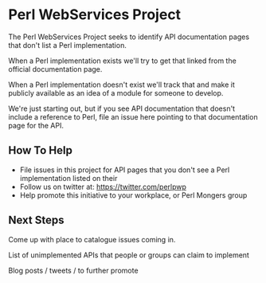 Perl WebServices Project
=========================

The Perl WebServices Project seeks to identify API documentation pages that don't list a Perl implementation.

When a Perl implementation exists we'll try to get that linked from the official documentation page.  

When a Perl implementation doesn't exist we'll track that and make it publicly available as an idea of a module for someone to develop.

We're just starting out, but if you see API documentation that doesn't include a reference to Perl, file an issue here pointing to that documentation page for the API.

How To Help
--------------------------------------------------------------------------------
* File issues in this project for API pages that you don't see a Perl implementation listed on their 
* Follow us on twitter at: https://twitter.com/perlpwp 
* Help promote this initiative to your workplace, or Perl Mongers group

Next Steps
-----------
Come up with place to catalogue issues coming in.

List of unimplemented APIs that people or groups can claim to implement

Blog posts / tweets / to further promote
